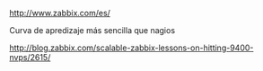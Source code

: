 http://www.zabbix.com/es/

Curva de apredizaje más sencilla que nagios


http://blog.zabbix.com/scalable-zabbix-lessons-on-hitting-9400-nvps/2615/
